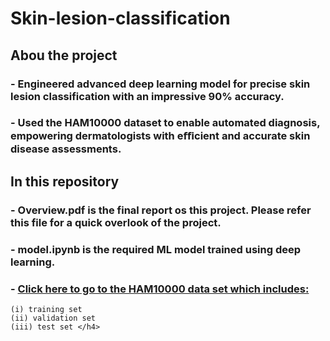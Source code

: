 # Skin-lesion-classification

## Abou the project
### - Engineered advanced deep learning model for precise skin lesion classification with an impressive 90% accuracy.
### - Used the HAM10000 dataset to enable automated diagnosis, empowering dermatologists with eﬃcient and accurate skin disease assessments.

## In this repository
### - Overview.pdf is the final report os this project. Please refer this file for a quick overlook of the project.
### - model.ipynb is the required ML model trained using deep learning. 
### - [Click here to go to the HAM10000 data set which includes:](https://www.kaggle.com/datasets/kmader/skin-cancer-mnist-ham10000)
    (i) training set
    (ii) validation set
    (iii) test set </h4>
